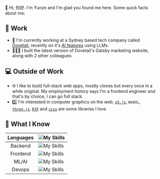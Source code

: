 👋 Hi, 你好.
I'm Yunze and I'm glad you found me here. Some quick facts about me:

💼 Work
---

- 🤖 I'm currently working at a Sydney based tech company called [Dovetail](https://dovetail.com/), recently on it's [AI features](https://dovetail.com/blog/ai-vision/) using LLMs.
- 👨🏻‍💻 I built the latest version of Dovetail's Gatsby marketing website, along with 2 other colleagues.

💻 Outside of Work
---
- 🌐 I like to build full-stack web apps, mostly clones but every once in a while original. My employment history says I'm a frontend engineer and that's by choice, I can go full stack.
- 3️⃣ I'm interested in computer graphics on the web, [`p5.js`](https://p5js.org/), `WebGL`, [`three.js`](https://threejs.org/), [`R3F`](https://docs.pmnd.rs/react-three-fiber/getting-started/introduction) and [`visx`](https://airbnb.io/visx/) are some libraries I love.

🍳 What I Know 
---
|Languages    |![My Skills](https://skillicons.dev/icons?i=ts,js,html,python,java,bash)|
|:-----------:|:-------------|
|Backend      |![My Skills](https://skillicons.dev/icons?i=nodejs,express,postgres,mongodb)|
|Frontend     |![My Skills](https://skillicons.dev/icons?i=react,vue,gatsby,redux,css,emotion,tailwind,bootstrap)|
|ML/AI        |![My Skills](https://skillicons.dev/icons?i=pytorch)|
|Devops       |![My Skills](https://skillicons.dev/icons?i=docker,githubactions)|
